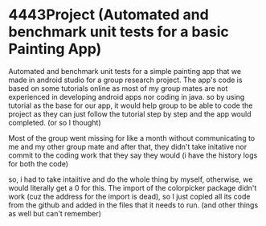 # 4443Project (Automated and benchmark unit tests for a basic Painting App)

Automated and benchmark unit tests for a simple painting app that we made in android studio for a group research project. 
The app's code is based on some tutorials online as most of my group mates are not experienced in developing android apps nor coding in java. 
so by using tutorial as the base for our app, it would help group to be able to code the project as they can just follow the tutorial step by step and the app would completed. (or so I thought)

Most of the group went missing for like a month without communicating to me and my other group mate
and after that, they didn't take initative nor commit to the coding work that they say they would (i have the history logs for both the code)

so, i had to take intaiitive and do the whole thing by myself, otherwise, we would literally get a 0 for this. The import of the colorpicker package didn't work (cuz the address for the import is dead), 
so I just copied all its code from the github and added in the files that it needs to run. (and other things as well but can't remember)
